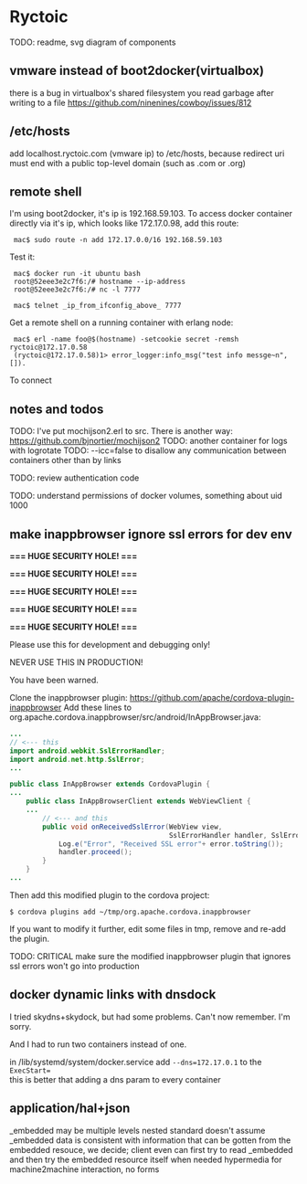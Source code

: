 Ryctoic
===================

 TODO: readme, svg diagram of components

vmware instead of boot2docker(virtualbox)
-----------------------------------------
there is a bug in virtualbox's shared filesystem
you read garbage after writing to a file
https://github.com/ninenines/cowboy/issues/812


/etc/hosts
------------
add localhost.ryctoic.com (vmware ip) to /etc/hosts, because redirect uri must end with a public top-level domain (such as .com or .org)

remote shell
------------

I'm using boot2docker, it's ip is 192.168.59.103.
To access docker container directly via it's ip, which looks like 172.17.0.98, add this route:

     mac$ sudo route -n add 172.17.0.0/16 192.168.59.103

Test it:

     mac$ docker run -it ubuntu bash
     root@52eee3e2c7f6:/# hostname --ip-address
     root@52eee3e2c7f6:/# nc -l 7777

     mac$ telnet _ip_from_ifconfig_above_ 7777

Get a remote shell on a running container with erlang node:

     mac$ erl -name foo@$(hostname) -setcookie secret -remsh ryctoic@172.17.0.58
     (ryctoic@172.17.0.58)1> error_logger:info_msg("test info messge~n", []).

     
To connect
     
notes and todos
--------------

 TODO: I've put mochijson2.erl to src. There is another way: https://github.com/bjnortier/mochijson2
 TODO: another container for logs with logrotate
 TODO: --icc=false to disallow any communication between containers other than by links

 TODO: review authentication code

 TODO: understand permissions of docker volumes, something about uid 1000


 
make inappbrowser ignore ssl errors for dev env
--------------------------------------

**=== HUGE SECURITY HOLE! ===**

**=== HUGE SECURITY HOLE! ===**

**=== HUGE SECURITY HOLE! ===**

**=== HUGE SECURITY HOLE! ===**

**=== HUGE SECURITY HOLE! ===**

Please use this for development and debugging only!

NEVER USE THIS IN PRODUCTION!

You have been warned.

Clone the inappbrowser plugin: https://github.com/apache/cordova-plugin-inappbrowser
Add these lines to org.apache.cordova.inappbrowser/src/android/InAppBrowser.java:

```java
...
// <--- this
import android.webkit.SslErrorHandler;
import android.net.http.SslError;
...

public class InAppBrowser extends CordovaPlugin {
...
    public class InAppBrowserClient extends WebViewClient {
    ...
        // <--- and this 
        public void onReceivedSslError(WebView view,
                                       SslErrorHandler handler, SslError error) {
            Log.e("Error", "Received SSL error"+ error.toString());
            handler.proceed();
        }
    }
...
```

Then add this modified plugin to the cordova project:

```
$ cordova plugins add ~/tmp/org.apache.cordova.inappbrowser
```

If you want to modify it further, edit some files in tmp, remove and re-add the plugin.


TODO: CRITICAL make sure the modified inappbrowser plugin that ignores ssl errors won't go into production



docker dynamic links with dnsdock
--------------------------------------
I tried skydns+skydock, but had some problems. Can't now remember. I'm sorry.

And I had to run two containers instead of one.

in /lib/systemd/system/docker.service add `--dns=172.17.0.1` to the `ExecStart=`        
this is better that adding a dns param to every container



application/hal+json
--------------------
_embedded may be multiple levels nested
standard doesn't assume _embedded data is consistent with information that can be gotten from the embedded resouce, we decide; client even can first try to read _embedded and then try the embedded resource itself when needed
hypermedia for machine2machine interaction, no forms



